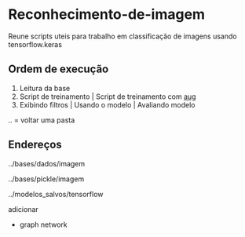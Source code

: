 # Reconhecimento-de-imagem
Reune scripts uteis para trabalho em classificação de imagens usando tensorflow.keras

## Ordem de execução
1. Leitura da base
2. Script de treinamento | Script de treinamento com [aug](https://towardsdatascience.com/image-augmentation-for-deep-learning-histogram-equalization-a71387f609b2)
3. Exibindo filtros | Usando o modelo | Avaliando modelo

.. = voltar uma pasta

## Endereços

../bases/dados/imagem

../bases/pickle/imagem

../modelos_salvos/tensorflow

adicionar
* graph network
